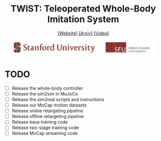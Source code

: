 <h1 align="center"> TWIST: Teleoperated Whole-Body Imitation System </h1>

<div align="center">


[[Website]](https://humanoid-teleop.github.io/)
[[Arxiv]]()
[[Video]]()

<p align="center">
    <img src="assets/affliation.png" height=50">
</p>
</div>


# TODO
- [ ] Release the whole-body controller
- [ ] Release the sim2sim in MuJoCo
- [ ] Release the sim2real scripts and instructions
- [ ] Release our MoCap motion datasets
- [ ] Release online retargeting pipeline
- [ ] Release offline retargeting pipeline
- [ ] Release base training code
- [ ] Release two-stage training code
- [ ] Release MoCap streaming code
